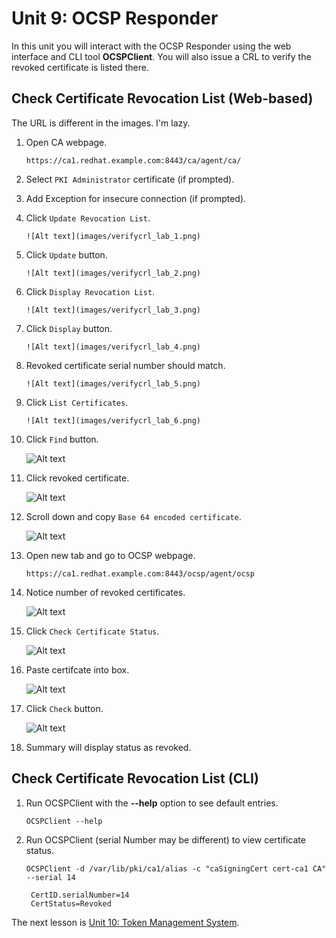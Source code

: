 # Unit 9: OCSP Responder

In this unit you will interact with the OCSP Responder using the web interface and CLI tool **OCSPClient**. You will also issue a CRL to verify the revoked certificate is listed there.

## Check Certificate Revocation List (Web-based)

The URL is different in the images. I'm lazy.

1. Open CA webpage.

    `https://ca1.redhat.example.com:8443/ca/agent/ca/`

2. Select `PKI Administrator` certificate (if prompted).

3. Add Exception for insecure connection (if prompted).

4. Click `Update Revocation List`.

       ![Alt text](images/verifycrl_lab_1.png)

5. Click `Update` button.

       ![Alt text](images/verifycrl_lab_2.png)

6. Click `Display Revocation List`.

       ![Alt text](images/verifycrl_lab_3.png)

7. Click `Display` button.

       ![Alt text](images/verifycrl_lab_4.png)

8. Revoked certificate serial number should match.

       ![Alt text](images/verifycrl_lab_5.png)

9. Click `List Certificates`.

       ![Alt text](images/verifycrl_lab_6.png)

10. Click `Find` button.

       ![Alt text](images/verifycrl_lab_7.png)

11. Click revoked certificate.

       ![Alt text](images/verifycrl_lab_8.png)

12. Scroll down and copy `Base 64 encoded certificate`.

       ![Alt text](images/verifycrl_lab_9.png)

13. Open new tab and go to OCSP webpage.

    `https://ca1.redhat.example.com:8443/ocsp/agent/ocsp`

14. Notice number of revoked certificates.

       ![Alt text](images/verifycrl_lab_10.png)

15. Click `Check Certificate Status`.

       ![Alt text](images/verifycrl_lab_11.png)

16. Paste certifcate into box.

       ![Alt text](images/verifycrl_lab_12.png)

17. Click `Check` button.

       ![Alt text](images/verifycrl_lab_13.png)

18. Summary will display status as revoked.

## Check Certificate Revocation List (CLI)

1. Run OCSPClient with the **--help** option to see default entries.

    `OCSPClient --help`

2. Run OCSPClient (serial Number may be different) to view certificate status.

    `OCSPClient -d /var/lib/pki/ca1/alias -c "caSigningCert cert-ca1 CA" --serial 14`

        CertID.serialNumber=14
        CertStatus=Revoked

The next lesson is [Unit 10: Token Management System](https://gitlab.consulting.redhat.com/pki/pki-workshop/blob/master/unit_lessons/unit_10.md).
